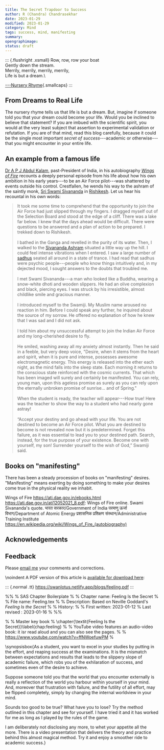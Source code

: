 ```yaml
---
title: The Secret Trapdoor to Success
author: R (Chandra) Chandrasekhar
date: 2023-01-29
modified: 2023-01-29
category: Mind
tags: success, mind, manifesting
summary:
opengraphimage:
status: draft
---
```


::: {.flushright .xsmall}
Row, row, row your boat\
Gently down the stream.\
Merrily, merrily, merrily, merrily,\
Life is but a dream.\

[---Nursery Rhyme](https://en.wikipedia.org/wiki/Row,_Row,_Row_Your_Boat){.smallcaps}
:::


## From Dreams to Real Life

The nursery rhyme tells us that life is but a dream. But, imagine if someone told you that your dream could become your life. Would you be inclined to believe that statement? If you are imbued with the scientific spirit, you would at the very least subject that assertion to experimental validation or refutation. If you are of that mind, read this blog carefully, because it could be the single most important _secret of success_---academic or otherwise---that you might encounter in your entire life.

## An example from a famous life

[Dr A P J Abdul Kalam](https://en.wikipedia.org/wiki/A._P._J._Abdul_Kalam), past-President of India, in his autobiography [_Wings of Fire_]( https://en.wikipedia.org/wiki/Wings_of_Fire_(autobiography)) recounts a deeply personal episode from his life about how his own ambition in his early years---to be an Air Force pilot---was shattered by events outside his control. Crestfallen, he wends his way to the ashram of the saintly monk, [Sri Swami Sivananda](https://en.wikipedia.org/wiki/Sivananda_Saraswati) in [Rishikesh](https://en.wikipedia.org/wiki/Rishikesh). Let us hear his recountal in his own words:

>It took me some time to comprehend that the opportunity to join the Air Force had just slipped through my fingers. I dragged myself out of the Selection Board and stood at the edge of a cliff. There was a lake far below. I knew that the days ahead would be difficult. There were questions to be answered and a plan of action to be prepared. I trekked down to Rishikesh.\
\
>I bathed in the Ganga and revelled in the purity of its water. Then, I walked to the [Sivananda Ashram](https://en.wikipedia.org/wiki/Divine_Life_Society) situated a little way up the hill. I could feel intense vibrations when I entered. I saw a large number of [sadhus](https://en.wikipedia.org/wiki/Sadhu) seated all around in a state of trance. I had read that sadhus were psychic people---people who know things intuitively and, in my dejected mood, I sought answers to the doubts that troubled me.\
\
>I met Swami Sivananda---a man who looked like a Buddha, wearing a snow-white dhoti and wooden slippers. He had an olive complexion and black, piercing eyes. I was struck by his irresistible, almost childlike smile and gracious manner.\
\
>I introduced myself to the Swamiji. My Muslim name aroused no reaction in him. Before I could speak any further, he inquired about the source of my sorrow. He offered no explanation of how he knew that I was sad and I did not ask.\
\
>I told him about my unsuccessful attempt to join the Indian Air Force and my long-cherished desire to fly.\
\
>He smiled, washing away all my anxiety almost instantly. Then he said in a feeble, but very deep voice, "Desire, when it stems from the heart and spirit, when it is pure and intense, possesses awesome electromagnetic energy. This energy is released into the ether each night, as the mind falls into the sleep state. Each morning it returns to the conscious state reinforced with the cosmic currents. That which has been imaged will surely and certainly be manifested. You can rely, young man, upon this ageless promise as surely as you can rely upon the eternally unbroken promise of sunrise... and of Spring."\
\
>When the student is ready, the teacher will appear---How true! Here was the teacher to show the way to a student who had nearly gone astray!\
\
>“Accept your destiny and go ahead with your life. You are not destined to become an Air Force pilot. What you are destined to become is not revealed now but it is predetermined. Forget this failure, as it was essential to lead you to your destined path. Search, instead, for the true purpose of your existence. Become one with yourself, my son! Surrender yourself to the wish of God,” Swamiji said.



## Books on "manifesting"

There has been a steady procession of books on "manifesting" desires. "Manifesting" means exerting by doing  something to make your desires come true in the physical reality we inhabit.


Wings of Fire
https://ati.dae.gov.in/ebooks.html
https://ati.dae.gov.in/ati12052021_8.pdf: Wings of Fire online. Swami Sivananda's quote.
भारत सरकार/Government of India
परमाणु ऊर्जा विभाग/Department of Atomic Energy
प्रशासनिक प्रशिक्षण संस्‍थान/Administrative Training Institute
https://en.wikipedia.org/wiki/Wings_of_Fire_(autobiography)



## Acknowledgements

## Feedback

Please [email me](mailto:feedback.swanlotus@gmail.com) your comments and
corrections.

\noindent A PDF version of this article is [available for download here]({attach}./feeling.pdf):

::: {.normal .tt}
<https://swanlotus.netlify.app/blogs/feeling.pdf>
:::


%%
% SAS Chapter Boilerplate
%
% Chapter name:	Feeling Is the Secret
%
% File name: Feeling.tex
%
% Description: Based on Neville Goddard's _Feeling Is the Secret_
%
% History:
%
% First written: 2023-01-12
% Last revised : 2023-01-16
%
%%

%
% Master key book
%
\chapter{\textit{Feeling Is the Secret}}\label{chap:feeling}
%
% YouTube video features an audio-video book: it isr read aloud and you can also see the pages.
%
% https://www.youtube.com/watch?v=ffNWoefuwPM
%

\synopsisbox{As a student, you want to excel in your studies by putting in the effort, and reaping success at the examinations. It is the mismatch between expectations and results that leads to the slippery slope of academic failure, which robs you of the exhilaration of success, and sometimes even of the desire to achieve.

Suppose someone told you that the world that you encounter externally is really a reflection of the world you harbour within yourself in your mind. And, moreover that frustration with failure, and the futility of all effort, may be flipped completely, simply by changing the internal worldview in your mind.

Sounds too good to be true? What have you to lose? Try the method outlined in this chapter and see for yourself. I have tried it and it has worked for me as long as I played by the rules of the game.

I am deliberately not disclosing any more, to whet your appetite all the more. There is a video presentation that delivers the theory and practice behind this almost magical method. Try it and enjoy a smoother ride to academic success.}

